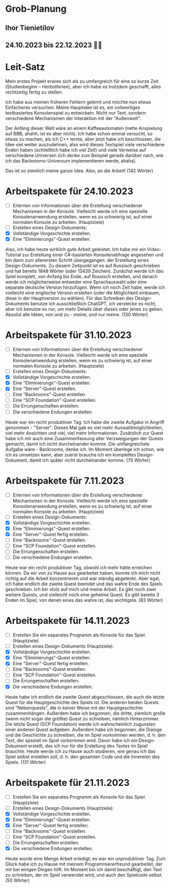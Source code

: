 # Grob-Planung
## Ihor Tienietilov
## 24.10.2023 bis 22.12.2023 🎄🎄

# Leit-Satz
Mein erstes Projekt erwies sich als zu umfangreich für eine so kurze Zeit (Studienbeginn - Herbstferien), aber ich habe es trotzdem geschafft, alles rechtzeitig fertig zu stellen.

Ich habe aus meinen früheren Fehlern gelernt und möchte nun etwas Einfacheres versuchen. Meine Hauptidee ist es, ein vollwertiges textbasiertes Konsolenspiel zu entwickeln. Nicht nur Text, sondern verschiedene Mechanismen der Interaktion mit der "Außenwelt". 

Der Anfang dieser Welt wäre an einem Kaffeeautomaten (nette Anspielung auf BBB, ahahh, ist es aber nicht). Ich habe schon einmal versucht, so etwas zu machen, als ich C++ lernte, aber jetzt habe ich beschlossen, die Idee viel weiter auszudehnen, also wird dieses Textspiel viele verschiedene Enden haben (schließlich habe ich viel Zeit) und viele Verweise auf verschiedene Universen (ich denke zum Beispiel gerade darüber nach, wie ich das Backrooms-Universum implementieren werde, ahaha).

Das ist so ziemlich meine ganze Idee. Also, an die Arbeit! (142 Wörter)

# Arbeitspakete für 24.10.2023
- [ ] Erlernen von Informationen über die Erstellung verschiedener Mechanismen in der Konsole. Vielleicht werde ich eine spezielle Konsolenanwendung erstellen, wenn es zu schwierig ist, auf einer normalen Konsole zu arbeiten. (Hauptziele)
- [ ] Erstellen eines Design-Dokuments:
- [x] Vollständige Vorgeschichte erstellen.
- [x] Eine "Eliminierungs"-Quest erstellen.

Also, ich habe heute wirklich gute Arbeit geleistet. Ich habe mir ein Video-Tutorial zur Erstellung einer C#-basierten Konsolenabfrage angesehen und bin dann zum allerersten Schritt übergegangen: der Erstellung eines Design-Dokuments. Zu diesem Zeitpunkt ist es auf Russisch geschrieben und hat bereits 1848 Wörter (oder 13439 Zeichen). Zunächst werde ich das Spiel komplett, von Anfang bis Ende, auf Russisch erstellen, und danach werde ich möglicherweise entweder eine Sprachauswahl oder eine separate deutsche Version hinzufügen. Wenn ich noch Zeit habe, werde ich vielleicht eine englische Version erstellen (oder die Möglichkeit einbauen, diese in der Hauptversion zu wählen). Für das Schreiben des Design-Dokuments benutze ich ausschließlich ChatGPT, ich verstecke es nicht, aber ich benutze es nur, um mehr Details über dieses oder jenes zu geben. Absolut alle Ideen, von und zu - meine, und nur meine. (130 Wörter)

# Arbeitspakete für 31.10.2023

- [ ] Erlernen von Informationen über die Erstellung verschiedener Mechanismen in der Konsole. Vielleicht werde ich eine spezielle Konsolenanwendung erstellen, wenn es zu schwierig ist, auf einer normalen Konsole zu arbeiten. (Hauptziele)
- [ ] Erstellen eines Design-Dokuments:
- [x] Vollständige Vorgeschichte erstellen.
- [x] Eine "Eliminierungs"-Quest erstellen.
- [x] Eine "Server"-Quest erstellen.
- [ ] Eine "Backrooms"-Quest erstellen.
- [ ] Eine "SCP Foundation"-Quest erstellen.
- [ ] Die Errungenschaften erstellen.
- [ ] Die verschiedene Endungen erstellen.

Heute war ein recht produktiver Tag. Ich habe die zweite Aufgabe in Angriff genommen - "Server". Dieses Mal gab es viel mehr Auswahlmöglichkeiten, viel mehr Ansichten und viel, viel mehr Informationen. Zusätzlich zur Quest habe ich mir auch eine Zusammenfassung aller Verzweigungen der Quests gemacht, damit ich nicht durcheinander komme. Die umfangreichste Aufgabe wäre - Backrooms, denke ich. Im Moment überlege ich schon, wie ich es umsetzen kann, aber zuerst brauche ich ein komplettes Design-Dokument, damit ich später nicht durcheinander komme. (79 Wörter)

# Arbeitspakete für 7.11.2023

- [ ] Erlernen von Informationen über die Erstellung verschiedener Mechanismen in der Konsole. Vielleicht werde ich eine spezielle Konsolenanwendung erstellen, wenn es zu schwierig ist, auf einer normalen Konsole zu arbeiten. (Hauptziele)
- [ ] Erstellen eines Design-Dokuments:
- [x] Vollständige Vorgeschichte erstellen.
- [x] Eine "Eliminierungs"-Quest erstellen.
- [x] Eine "Server"-Quest fertig erstellen.
- [ ] Eine "Backrooms"-Quest erstellen.
- [ ] Eine "SCP Foundation"-Quest erstellen.
- [ ] Die Errungenschaften erstellen.
- [ ] Die verschiedene Endungen erstellen.

Heute war ein recht produktiver Tag, obwohl ich mehr hätte erreichen können. Da wir von zu Hause aus gearbeitet haben, konnte ich mich nicht richtig auf die Arbeit konzentrieren und war ständig abgelenkt. Aber egal, ich habe endlich die zweite Quest beendet und das wahre Ende des Spiels geschrieben. Ich bin stolz auf mich und meine Arbeit. Es gibt noch zwei weitere Quests, und vielleicht noch eine geheime Quest. Es gibt bereits 3 Enden im Spiel, von denen eines das wahre ist, das wichtigste. (83 Wörter)

# Arbeitspakete für 14.11.2023

- [ ] Erstellen Sie ein separates Programm als Konsole für das Spiel. (Hauptziele)
- [ ] Erstellen eines Design-Dokuments (Hauptziele):
- [x] Vollständige Vorgeschichte erstellen.
- [x] Eine "Eliminierungs"-Quest erstellen.
- [x] Eine "Server"-Quest fertig erstellen.
- [ ] Eine "Backrooms"-Quest erstellen.
- [ ] Eine "SCP Foundation"-Quest erstellen.
- [ ] Die Errungenschaften erstellen.
- [x] Die verschiedene Endungen erstellen.

Heute habe ich endlich die zweite Quest abgeschlossen, die auch die letzte Quest für die Hauptgeschichte des Spiels ist. Die anderen beiden Quests sind "Nebenquests", die in keiner Weise mit der Hauptgeschichte zusammenhängen. Außerdem habe ich begonnen, die dritte, ziemlich große (wenn nicht sogar die größte) Quest zu schreiben, nämlich Hinterzimmer. Die letzte Quest (SCP Foundation) werde ich wahrscheinlich zugunsten einer anderen Quest aufgeben. Außerdem habe ich begonnen, die Dialoge und die Geschichte zu schreiben, die im Spiel vorkommen werden, d. h. den Text, der speziell im Spiel vorkommen wird. Davor habe ich ein Design-Dokument erstellt, das ich nur für die Erstellung des Textes im Spiel brauchte. Heute werde ich zu Hause auch studieren, wie genau ich das Spiel selbst erstellen soll, d. h. den gesamten Code und die Innereien des Spiels. (131 Wörter)

# Arbeitspakete für 21.11.2023

- [ ] Erstellen Sie ein separates Programm als Konsole für das Spiel. (Hauptziele)
- [ ] Erstellen eines Design-Dokuments (Hauptziele):
- [x] Vollständige Vorgeschichte erstellen.
- [x] Eine "Eliminierungs"-Quest erstellen.
- [x] Eine "Server"-Quest fertig erstellen.
- [ ] Eine "Backrooms"-Quest erstellen.
- [ ] Eine "SCP Foundation"-Quest erstellen.
- [ ] Die Errungenschaften erstellen.
- [x] Die verschiedene Endungen erstellen.

Heute wurde eine Menge Arbeit erledigt, es war ein unproduktiver Tag. Zum Glück habe ich zu Hause mit meinem Programmiererfreund gearbeitet, der mir bei einigen Dingen hilft. Im Moment bin ich damit beschäftigt, den Text zu schreiben, der im Spiel verwendet wird, und auch den Spielcode selbst. (50 Wörter)

